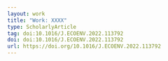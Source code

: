 ```yaml
---
layout: work
title: "Work: XXXX"
type: ScholarlyArticle
tag: doi:10.1016/J.ECOENV.2022.113792
doi: doi:10.1016/J.ECOENV.2022.113792
url: https://doi.org/10.1016/J.ECOENV.2022.113792
---
```

